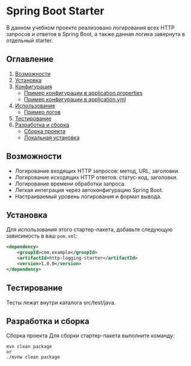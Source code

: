 # Spring Boot Starter

В данном учебном проекте реализовано логирования всех HTTP запросов и ответов в Spring Boot, а также данная логика завернута в отдельный starter.

## Оглавление

1. [Возможности](#возможности)
2. [Установка](#установка)
3. [Конфигурация](#конфигурация)
   - [Пример конфигурации в application.properties](#пример-конфигурации-в-applicationproperties)
   - [Пример конфигурации в application.yml](#пример-конфигурации-в-applicationyml)
4. [Использование](#использование)
   - [Пример логов](#пример-логов)
5. [Тестирование](#тестирование)
6. [Разработка и сборка](#разработка-и-сборка)
   - [Сборка проекта](#сборка-проекта)
   - [Локальная установка](#локальная-установка)

## Возможности

- Логирование входящих HTTP запросов: метод, URL, заголовки.
- Логирование исходящих HTTP ответов: статус-код, заголовки.
- Логирование времени обработки запроса.
- Легкая интеграция через автоконфигурацию Spring Boot.
- Настраиваемый уровень логирования и формат вывода.

## Установка

Для использования этого стартер-пакета, добавьте следующую зависимость в ваш `pom.xml`:

```xml
<dependency>
    <groupId>com.example</groupId>
    <artifactId>http-logging-starter</artifactId>
    <version>1.0.0</version>
</dependency>
```

## Тестирование
Тесты лежат внутри каталога src/test/java.

## Разработка и сборка
Сборка проекта
Для сборки стартер-пакета выполните команду:
```
mvn clean package
or
./mvnw clean package
```

